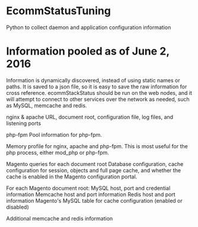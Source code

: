 # EcommStatusTuning
Python to collect daemon and application configuration information

# Information pooled as of June 2, 2016
Information is dynamically discovered, instead of using static names or paths. It is saved to a json file, so it is easy to save the raw information for cross reference.
ecommStackStatus should be run on the web nodes, and it will attempt to connect to other services over the network as needed, such as MySQL, memcache and redis.

nginx & apache
URL, document root, configuration file, log files, and listening ports

php-fpm
Pool information for php-fpm.

Memory profile for nginx, apache and php-fpm. This is most useful for the php process, either mod_php or php-fpm.

Magento queries for each document root
Database configuration, cache configuration for session, objects and full page cache, and whether the cache is enabled in the Magento configuration portal.

For each Magento document root:
MySQL host, port and credential information
Memcache host and port information
Redis host and port information
Magento's MySQL table for cache configuration (enabled or disabled)

Additional memcache and redis information

